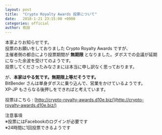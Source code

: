 ```yaml
---
layout: post
title:  "Crypto Royalty Awards 投票について"
date:   2018-1-21 23:15:00 +0900
categories: official
author: 依田
---  
```

本家よりお知らせです。  
投票のお願いをしておりました Crypto Royalty Awards ですが、  
主催者側の都合により投票期間が **無期限** となりました。ダボスでの会議が延期になった余波を受けてのようです。  
投票してくださったみなさまには本当に申し訳なく思っております。  

が、**本家はやる気です。無期限上等だそうです。**  
BitBender さんは単身ダボスに乗り込んで、営業をかけているようです。  
XP-JP もさらなる後押しをできればと考えています。  

投票はこちら : [http://crypto-royalty-awards.d10e.biz/](http://crypto-royalty-awards.d10e.biz/)  

注意事項  
※投票にはFacebookのログインが必要です  
※24時間に1回投票できるようです  
